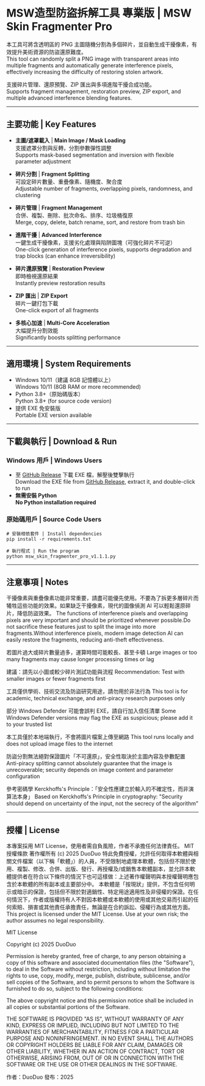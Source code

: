 # MSW造型防盜拆解工具 專業版 | MSW Skin Fragmenter Pro

  本工具可將含透明區的 PNG 主圖隨機分割為多個碎片，並自動生成干擾像素，有效提升美術資源的防盜還原難度。  
  This tool can randomly split a PNG image with transparent areas into multiple fragments and automatically generate interference pixels, effectively increasing the difficulty of restoring stolen artwork.
  
  支援碎片管理、還原預覽、ZIP 匯出與多項進階干擾合成功能。  
  Supports fragment management, restoration preview, ZIP export, and multiple advanced interference blending features.

---

## 主要功能 | Key Features

- **主圖/遮罩載入** | **Main Image / Mask Loading**  
  支援遮罩分割與反轉，分割參數彈性調整  
  Supports mask-based segmentation and inversion with flexible parameter adjustment  

- **碎片分割** | **Fragment Splitting**  
  可設定碎片數量、重疊像素、隨機度、聚合度  
  Adjustable number of fragments, overlapping pixels, randomness, and clustering  

- **碎片管理** | **Fragment Management**  
  合併、複製、刪除、批次命名、排序、垃圾桶復原  
  Merge, copy, delete, batch rename, sort, and restore from trash bin  

- **進階干擾** | **Advanced Interference**  
  一鍵生成干擾像素，支援劣化處理與陷阱圖塊（可強化碎片不可逆）  
  One-click generation of interference pixels, supports degradation and trap blocks (can enhance irreversibility)  

- **碎片還原預覽** | **Restoration Preview**  
  即時檢視還原結果  
  Instantly preview restoration results  

- **ZIP 匯出** | **ZIP Export**  
  碎片一鍵打包下載  
  One-click export of all fragments  

- **多核心加速** | **Multi-Core Acceleration**  
  大幅提升分割效能  
  Significantly boosts splitting performance  

---

## 適用環境 | System Requirements

- Windows 10/11（建議 8GB 記憶體以上）  
  Windows 10/11 (8GB RAM or more recommended)  
- Python 3.8+（原始碼版本）  
  Python 3.8+ (for source code version)  
- 提供 EXE 免安裝版  
  Portable EXE version available  

---

## 下載與執行 | Download & Run

  ### Windows 用戶 | Windows Users
  - 至 [GitHub Release](https://github.com/duoduo-88/MSW-Skin-Fragmenter-Pro/releases) 下載 EXE 檔，解壓後雙擊執行  
    Download the EXE file from [GitHub Release](https://github.com/duoduo-88/MSW-Skin-Fragmenter-Pro/releases), extract it, and double-click to run  
  - **無需安裝 Python**  
    **No Python installation required**
  
  ### 原始碼用戶 | Source Code Users
  
    # 安裝相依套件 | Install dependencies
    pip install -r requirements.txt
    
    # 執行程式 | Run the program
    python msw_skin_fragmenter_pro_v1.1.1.py

---

## 注意事項 | Notes

  干擾像素與重疊像素功能非常重要，請盡可能優先使用。不要為了拆更多層碎片而犧牲這些功能的效果。如果缺乏干擾像素，現代的圖像偵測 AI 可以輕鬆還原碎片，降低防盜效果。
  The functions of interference pixels and overlapping pixels are very important and should be prioritized whenever possible.Do not sacrifice these features just to split the image into more fragments.Without interference pixels, modern image detection AI can easily restore the fragments, reducing anti-theft effectiveness.
  
  若圖片過大或碎片數量過多，運算時間可能較長、甚至卡頓
  Large images or too many fragments may cause longer processing times or lag
  
  建議：請先以小圖或較少碎片測試功能與流程
  Recommendation: Test with smaller images or fewer fragments first
  
  工具僅供學術、技術交流及防盜研究用途，請勿用於非法行為
  This tool is for academic, technical exchange, and anti-piracy research purposes only
  
  部分 Windows Defender 可能會誤判 EXE，請自行加入信任清單
  Some Windows Defender versions may flag the EXE as suspicious; please add it to your trusted list
  
  本工具僅於本地端執行，不會將圖片檔案上傳至網路
  This tool runs locally and does not upload image files to the internet
  
  防盜分割無法絕對保證圖片「不可還原」，安全性取決於主圖內容及參數配置
  Anti-piracy splitting cannot absolutely guarantee that the image is unrecoverable; security depends on image content and parameter configuration
  
  參考密碼學 Kerckhoffs's Principle：「安全性應建立於輸入的不確定性，而非演算法本身」
  Based on Kerckhoffs's Principle in cryptography: "Security should depend on uncertainty of the input, not the secrecy of the algorithm"

---
    
## 授權 | License

  本專案採用 MIT License，使用者需自負風險，作者不承擔任何法律責任。
  MIT 授權條款 著作權所有 (c) 2025 DuoDuo
  特此免費授權，允許任何取得本軟體與相關文件檔案（以下稱「軟體」）的人員，不受限制地處理本軟體，包括但不限於使用、複製、修改、合併、出版、發行、再授權及/或銷售本軟體副本，並允許本軟體提供者在符合以下條件的情況下也可這樣做：上述著作權聲明與本授權聲明應包含於本軟體的所有副本或主要部分中。
  本軟體是「按現狀」提供，不包含任何明示或暗示的保證，包括但不限於對適銷性、特定用途適用性及非侵權的保證。在任何情況下，作者或版權持有人不對因本軟體或本軟體的使用或其他交易而引起的任何索賠、損害或其他責任承擔責任，無論是在合約訴訟、侵權行為或其他方面。
  This project is licensed under the MIT License. Use at your own risk; the author assumes no legal responsibility.
  
  MIT License
  
  Copyright (c) 2025 DuoDuo
  
  Permission is hereby granted, free of charge, to any person obtaining a copy
  of this software and associated documentation files (the "Software"), to deal
  in the Software without restriction, including without limitation the rights
  to use, copy, modify, merge, publish, distribute, sublicense, and/or sell
  copies of the Software, and to permit persons to whom the Software is
  furnished to do so, subject to the following conditions:
  
  The above copyright notice and this permission notice shall be included in all
  copies or substantial portions of the Software.
  
  THE SOFTWARE IS PROVIDED "AS IS", WITHOUT WARRANTY OF ANY KIND, EXPRESS OR
  IMPLIED, INCLUDING BUT NOT LIMITED TO THE WARRANTIES OF MERCHANTABILITY,
  FITNESS FOR A PARTICULAR PURPOSE AND NONINFRINGEMENT. IN NO EVENT SHALL THE
  AUTHORS OR COPYRIGHT HOLDERS BE LIABLE FOR ANY CLAIM, DAMAGES OR OTHER
  LIABILITY, WHETHER IN AN ACTION OF CONTRACT, TORT OR OTHERWISE, ARISING FROM,
  OUT OF OR IN CONNECTION WITH THE SOFTWARE OR THE USE OR OTHER DEALINGS IN THE
  SOFTWARE.
  
  作者：DuoDuo
  發布：2025
